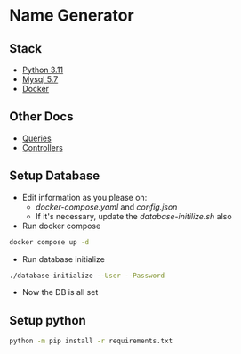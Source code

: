 # Name Generator

## Stack
* [Python 3.11](https://python.org/)
* [Mysql 5.7](https://www.mysql.com/)
* [Docker](https://www.docker.com/)

## Other Docs
* [Queries](./queries/README.md)
* [Controllers](./docs/CONTROLLERS.md)

## Setup Database
* Edit information as you please on: 
    *  _docker-compose.yaml_ and _config.json_
    * If it's necessary, update the _database-initilize.sh_ also
* Run docker compose 
```sh
docker compose up -d
```
* Run database initialize
```sh
./database-initialize --User --Password
```
* Now the DB is all set

## Setup python
```sh
python -m pip install -r requirements.txt
```